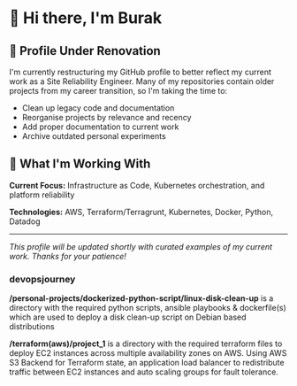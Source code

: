 # 👋 Hi there, I'm Burak

## 🚧 Profile Under Renovation

I'm currently restructuring my GitHub profile to better reflect my current work as a Site Reliability Engineer. Many of my repositories contain older projects from my career transition, so I'm taking the time to:

- Clean up legacy code and documentation
- Reorganise projects by relevance and recency  
- Add proper documentation to current work
- Archive outdated personal experiments

## 🔧 What I'm Working With

**Current Focus:** Infrastructure as Code, Kubernetes orchestration, and platform reliability

**Technologies:** AWS, Terraform/Terragrunt, Kubernetes, Docker, Python, Datadog

---

*This profile will be updated shortly with curated examples of my current work. Thanks for your patience!*

### devopsjourney
**/personal-projects/dockerized-python-script/linux-disk-clean-up** is a directory with the required python scripts, ansible playbooks & dockerfile(s) which are used to deploy a disk clean-up script on Debian based distributions

**/terraform(aws)/project_1** is a directory with the required terraform files to deploy EC2 instances across multiple availability zones on AWS. Using AWS S3 Backend for Terraform state, an application load balancer to redistribute traffic between EC2 instances and auto scaling groups for fault tolerance.
